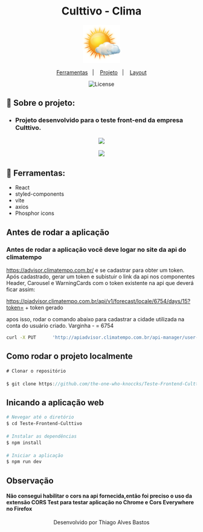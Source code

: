 <h1 align="center">
 Culttivo - Clima
</h1>

<p align="center">
    <img src="./src/assets/sol-com-nuvens.png" width="100px"/>
</p>

<p align="center">
  <a href="#tecnologias">Ferramentas</a>&nbsp;&nbsp;&nbsp;|&nbsp;&nbsp;&nbsp;
  <a href="#projeto">Projeto</a>&nbsp;&nbsp;&nbsp;|&nbsp;&nbsp;&nbsp;
  <a href="#layout">Layout</a>
</p>

<p align="center">
  <img alt="License" src="https://img.shields.io/static/v1?label=license&message=MIT&color=49AA26&labelColor=000000">
</p>




<h2 id="objetivo">🚀 <b>Sobre o projeto:</b></h2>

- ### Projeto desenvolvido para o teste front-end da empresa Culttivo.



<p align="center">
    <img src="https://ik.imagekit.io/hld13bjzb1/Captura%20de%20tela%20de%202023-08-23%2010-31-17_4Nog7rcjA.png?updatedAt=1692797559204" />
</p>


<p align="center">
    <img src="https://ik.imagekit.io/hld13bjzb1/Captura%20de%20tela%20de%202023-08-23%2010-30-56_ynft_lhKo.png?updatedAt=1692797559113" />
</p>




<h2 id="tecnologias">🔧 <b>Ferramentas:</b></h2>

- React
- styled-components
- vite
- axios
- Phosphor icons


## Antes de rodar a aplicação
### Antes de rodar a aplicação você deve logar no site da api do climatempo
https://advisor.climatempo.com.br/ e se cadastrar para obter um token. Após cadastrado, gerar um token e subistuir o link da api nos componentes Header, Carousel e WarningCards com o token existente na api que deverá ficar assim:

https://piadvisor.climatempo.com.br/api/v1/forecast/locale/6754/days/15?token= + token gerado

apos isso, rodar o comando abaixo para cadastrar a cidade utilizada na conta do usuário criado. Varginha - = 6754

```bash
curl -X PUT      'http://apiadvisor.climatempo.com.br/api-manager/user-token/82e86be1f7896dd48ad916a8bf79a997/locales'          -H 'Content-Type: application/x-www-form-urlencoded'          -d 'localeId[]=6754'
```


## Como rodar o projeto localmente

```javascript
# Clonar o repositório

$ git clone https://github.com/the-one-who-knoccks/Teste-Frontend-Culttivo.git
```



## Inicando a aplicação web
```bash
# Nevegar até o diretório
$ cd Teste-Frontend-Culttivo

# Instalar as dependências
$ npm install

# Iniciar a aplicação
$ npm run dev
```

## Observação
#### Não consegui habilitar o cors na api fornecida,então foi preciso o uso da extensão CORS Test para testar aplicação no Chrome e Cors Everywhere no Firefox



<p align="center">
  Desenvolvido por Thiago Alves Bastos
</p>
